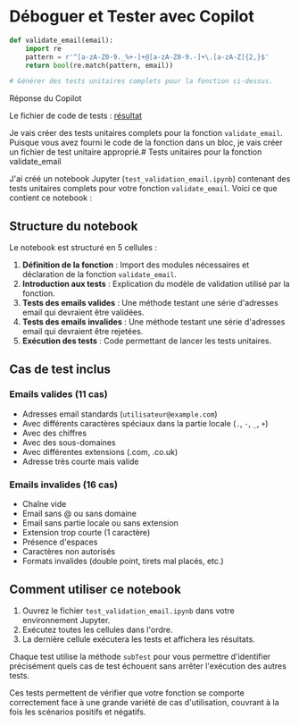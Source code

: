 # Déboguer et Tester avec Copilot


```python
def validate_email(email):
    import re
    pattern = r'^[a-zA-Z0-9._%+-]+@[a-zA-Z0-9.-]+\.[a-zA-Z]{2,}$'
    return bool(re.match(pattern, email))

# Générer des tests unitaires complets pour la fonction ci-dessus.
```

Réponse du Copilot

Le fichier de code de tests :
[résultat](test_validation_email.ipynb)

Je vais créer des tests unitaires complets pour la fonction `validate_email`. Puisque vous avez fourni le code de la fonction dans un bloc, je vais créer un fichier de test unitaire approprié.# Tests unitaires pour la fonction validate_email

J'ai créé un notebook Jupyter (`test_validation_email.ipynb`) contenant des tests unitaires complets pour votre fonction `validate_email`. Voici ce que contient ce notebook :

## Structure du notebook

Le notebook est structuré en 5 cellules :

1. **Définition de la fonction** : Import des modules nécessaires et déclaration de la fonction `validate_email`.
2. **Introduction aux tests** : Explication du modèle de validation utilisé par la fonction.
3. **Tests des emails valides** : Une méthode testant une série d'adresses email qui devraient être validées.
4. **Tests des emails invalides** : Une méthode testant une série d'adresses email qui devraient être rejetées.
5. **Exécution des tests** : Code permettant de lancer les tests unitaires.

## Cas de test inclus

### Emails valides (11 cas)
- Adresses email standards (`utilisateur@example.com`)
- Avec différents caractères spéciaux dans la partie locale (`.`, `-`, `_`, `+`)
- Avec des chiffres
- Avec des sous-domaines
- Avec différentes extensions (.com, .co.uk)
- Adresse très courte mais valide

### Emails invalides (16 cas)
- Chaîne vide
- Email sans @ ou sans domaine
- Email sans partie locale ou sans extension
- Extension trop courte (1 caractère)
- Présence d'espaces
- Caractères non autorisés
- Formats invalides (double point, tirets mal placés, etc.)

## Comment utiliser ce notebook

1. Ouvrez le fichier `test_validation_email.ipynb` dans votre environnement Jupyter.
2. Exécutez toutes les cellules dans l'ordre.
3. La dernière cellule exécutera les tests et affichera les résultats.

Chaque test utilise la méthode `subTest` pour vous permettre d'identifier précisément quels cas de test échouent sans arrêter l'exécution des autres tests.

Ces tests permettent de vérifier que votre fonction se comporte correctement face à une grande variété de cas d'utilisation, couvrant à la fois les scénarios positifs et négatifs.